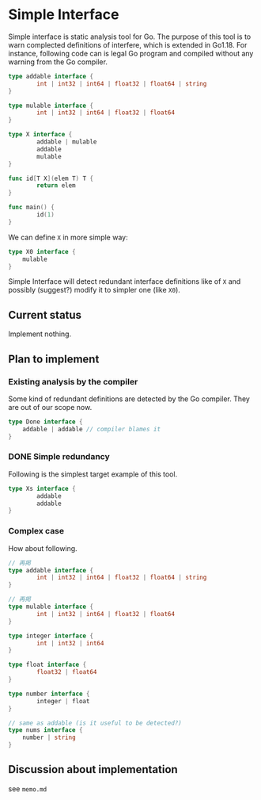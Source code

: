 # Simple Interface

Simple interface is static analysis tool for Go.
The purpose of this tool is to warn complected definitions of interfere, which is
extended in Go1.18. For instance, following code can is legal Go program and compiled without any warning from the Go compiler.

```go
type addable interface {
        int | int32 | int64 | float32 | float64 | string
}

type mulable interface {
        int | int32 | int64 | float32 | float64
}

type X interface {
        addable | mulable
        addable
        mulable
}

func id[T X](elem T) T {
        return elem
}

func main() {
        id(1)
}
```

We can define `X` in more simple way:

```go
type X0 interface {
    mulable
}
```

Simple Interface will detect redundant interface definitions like of `X` and
possibly (suggest?) modify it to simpler one (like `X0`).

## Current status

Implement nothing.

## Plan to implement

### Existing analysis by the compiler

Some kind of redundant definitions are detected by the Go compiler. They are out of our scope now.

```go
type Done interface {
    addable | addable // compiler blames it
}
```

### DONE Simple redundancy

Following is the simplest target example of this tool.

```go
type Xs interface {
        addable
        addable
}
```

### Complex case

How about following.

```go
// 再掲
type addable interface {
        int | int32 | int64 | float32 | float64 | string
}

// 再掲
type mulable interface {
        int | int32 | int64 | float32 | float64
}

type integer interface {
        int | int32 | int64
}

type float interface {
        float32 | float64
}

type number interface {
        integer | float
}

// same as addable (is it useful to be detected?)
type nums interface {
    number | string
}
```

## Discussion about implementation

see `memo.md`
